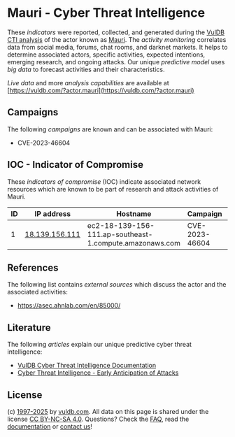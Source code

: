 # Mauri - Cyber Threat Intelligence

These _indicators_ were reported, collected, and generated during the [VulDB CTI analysis](https://vuldb.com/?kb.cti) of the actor known as [Mauri](https://vuldb.com/?actor.mauri). The _activity monitoring_ correlates data from social media, forums, chat rooms, and darknet markets. It helps to determine associated actors, specific activities, expected intentions, emerging research, and ongoing attacks. Our unique _predictive model_ uses _big data_ to forecast activities and their characteristics.

_Live data_ and more _analysis capabilities_ are available at [https://vuldb.com/?actor.mauri](https://vuldb.com/?actor.mauri)

## Campaigns

The following _campaigns_ are known and can be associated with Mauri:

* CVE-2023-46604

## IOC - Indicator of Compromise

These _indicators of compromise_ (IOC) indicate associated network resources which are known to be part of research and attack activities of Mauri.

ID | IP address | Hostname | Campaign | Confidence
-- | ---------- | -------- | -------- | ----------
1 | [18.139.156.111](https://vuldb.com/?ip.18.139.156.111) | ec2-18-139-156-111.ap-southeast-1.compute.amazonaws.com | CVE-2023-46604 | Medium

## References

The following list contains _external sources_ which discuss the actor and the associated activities:

* https://asec.ahnlab.com/en/85000/

## Literature

The following _articles_ explain our unique predictive cyber threat intelligence:

* [VulDB Cyber Threat Intelligence Documentation](https://vuldb.com/?kb.cti)
* [Cyber Threat Intelligence - Early Anticipation of Attacks](https://www.scip.ch/en/?labs.20201022)

## License

(c) [1997-2025](https://vuldb.com/?kb.changelog) by [vuldb.com](https://vuldb.com/?kb.about). All data on this page is shared under the license [CC BY-NC-SA 4.0](https://creativecommons.org/licenses/by-nc-sa/4.0/). Questions? Check the [FAQ](https://vuldb.com/?kb.faq), read the [documentation](https://vuldb.com/?kb) or [contact us](https://vuldb.com/?contact)!
